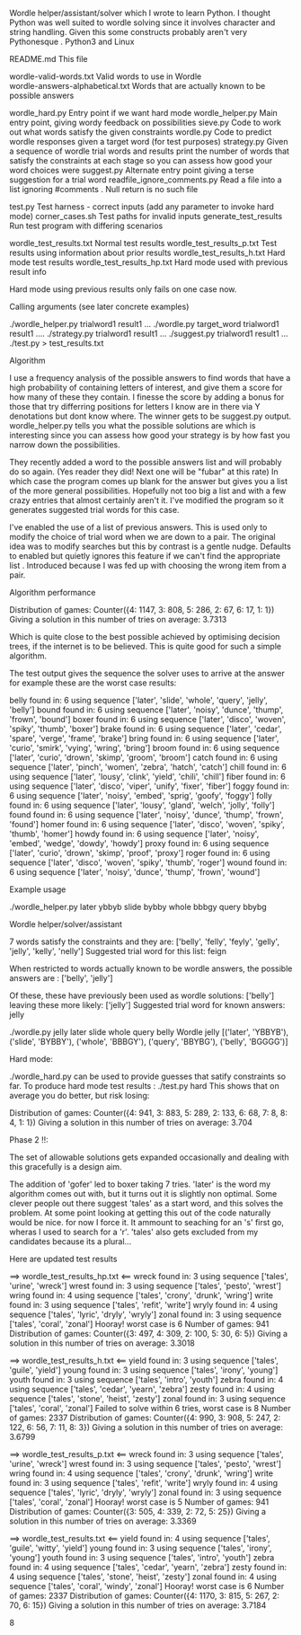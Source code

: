 
Wordle helper/assistant/solver 
which I wrote to learn Python.  I thought Python was well suited to wordle solving since it involves
character and string handling. Given this some constructs probably aren't very Pythonesque .
Python3 and Linux 


README.md                            This file

wordle-valid-words.txt              Valid words to use in Wordle        
wordle-answers-alphabetical.txt     Words that are actually known to be possible answers

wordle_hard.py                      Entry point if we want hard mode
wordle_helper.py                    Main entry point, giving wordy feedback on possibilities
sieve.py                            Code to work out what words satisfy the given constraints
wordle.py                           Code to predict wordle responses given a target word (for test purposes) 
strategy.py                         Given a sequence of wordle trial words and results
                                    print the number of  words that satisfy the constraints
                                    at each stage so you can assess how good your word choices were
suggest.py                          Alternate entry point giving a terse suggestion for a trial word
readfile_ignore_comments.py 	    Read a file into a list ignoring #comments . Null return is no such file

test.py                             Test harness - correct inputs (add any parameter to invoke hard mode)
corner_cases.sh                     Test paths for invalid inputs
generate_test_results               Run test program with differing scenarios

wordle_test_results.txt             Normal test results
wordle_test_results_p.txt           Test results using information about prior results
wordle_test_results_h.txt           Hard mode test results
wordle_test_results_hp.txt          Hard mode used with previous result info

Hard mode using previous results only fails on one case now.


Calling arguments (see later concrete examples)

./wordle_helper.py  trialword1  result1 ... 
./wordle.py  target_word trialword1  result1  ....
./strategy.py  trialword1  result1 ... 
./suggest.py  trialword1 result1 ... 
./test.py > test_results.txt

Algorithm

I use a frequency analysis of the possible answers to find words that
have a high probability of containing letters of interest, and give them
a score for how many of these they contain. I finesse the score by adding
a bonus for those that try differring positions for letters I know are in there
via Y denotations but dont know where.  The winner gets to be suggest.py output.
wordle_helper.py tells you what the possible solutions are which is interesting
since you can assess how good your strategy is by how fast you narrow down the possibilities.

They recently added a word to the possible answers list and will probably do so again. (Yes reader
they did! Next one will be "fubar" at this rate) In which case the program comes up blank
for the answer but gives you a list of the more general possibilities. Hopefully not
too big a list and with a few crazy entries that almost certainly aren't it. 
I've modified the program so it generates suggested trial words for this case. 

I've enabled the use of a list of previous answers. This is used only to modify
the choice of trial word when we are down to a pair. The original idea was to modify
searches but this by contrast is a gentle nudge. Defaults to enabled but quietly ignores
this feature if we can't find the appropriate list . 
Introduced because I was fed up with choosing the
wrong item from a pair.

Algorithm performance

Distribution of games: Counter({4: 1147, 3: 808, 5: 286, 2: 67, 6: 17, 1: 1})
Giving a solution in this number of tries on average: 3.7313

Which is quite close to the best possible achieved by optimising decision trees,
if the internet is to be believed. This is quite good for such a simple 
algorithm.

The test output gives the sequence the solver uses to arrive at the answer
for example these are the worst case results:


belly found in: 6 using sequence ['later', 'slide', 'whole', 'query', 'jelly', 'belly']
bound found in: 6 using sequence ['later', 'noisy', 'dunce', 'thump', 'frown', 'bound']
boxer found in: 6 using sequence ['later', 'disco', 'woven', 'spiky', 'thumb', 'boxer']
brake found in: 6 using sequence ['later', 'cedar', 'spare', 'verge', 'frame', 'brake']
bring found in: 6 using sequence ['later', 'curio', 'smirk', 'vying', 'wring', 'bring']
broom found in: 6 using sequence ['later', 'curio', 'drown', 'skimp', 'groom', 'broom']
catch found in: 6 using sequence ['later', 'pinch', 'women', 'zebra', 'hatch', 'catch']
chill found in: 6 using sequence ['later', 'lousy', 'clink', 'yield', 'chili', 'chill']
fiber found in: 6 using sequence ['later', 'disco', 'viper', 'unify', 'fixer', 'fiber']
foggy found in: 6 using sequence ['later', 'noisy', 'embed', 'sprig', 'goofy', 'foggy']
folly found in: 6 using sequence ['later', 'lousy', 'gland', 'welch', 'jolly', 'folly']
found found in: 6 using sequence ['later', 'noisy', 'dunce', 'thump', 'frown', 'found']
homer found in: 6 using sequence ['later', 'disco', 'woven', 'spiky', 'thumb', 'homer']
howdy found in: 6 using sequence ['later', 'noisy', 'embed', 'wedge', 'dowdy', 'howdy']
proxy found in: 6 using sequence ['later', 'curio', 'drown', 'skimp', 'proof', 'proxy']
roger found in: 6 using sequence ['later', 'disco', 'woven', 'spiky', 'thumb', 'roger']
wound found in: 6 using sequence ['later', 'noisy', 'dunce', 'thump', 'frown', 'wound']

Example usage

./wordle_helper.py later ybbyb slide bybby whole bbbgy query bbybg

Wordle helper/solver/assistant

7  words satisfy the constraints and they are:
 ['belly', 'felly', 'feyly', 'gelly', 'jelly', 'kelly', 'nelly']
Suggested trial word for this list: feign 

When restricted to words actually known to be wordle answers,
the possible answers are : ['belly', 'jelly'] 

Of these, these have previously been  used as wordle solutions: ['belly']
leaving these more likely: ['jelly']
Suggested trial word for known answers: jelly


./wordle.py jelly later slide whole query belly 
Wordle
jelly [('later', 'YBBYB'), ('slide', 'BYBBY'), ('whole', 'BBBGY'), ('query', 'BBYBG'), ('belly', 'BGGGG')]

Hard mode:

./wordle_hard.py can be used to provide guesses that satify constraints so far.
To produce hard mode test results :
./test.py hard 
This shows that on average you do better, but risk losing:

Distribution of games: Counter({4: 941, 3: 883, 5: 289, 2: 133, 6: 68, 7: 8, 8: 4, 1: 1})
Giving a solution in this number of tries on average: 3.704

Phase 2 !!:

The set of allowable solutions gets expanded occasionally
and dealing with this gracefully is a design aim.

The addition of 'gofer' led to
boxer taking 7 tries.  'later' is the word my algorithm
comes out with, but it turns out it is slightly non optimal.
Some clever people out there suggest 'tales' as a start word,
and this solves the problem.  At some point looking at
getting this out of the code naturally would be nice. 
for now I force it.  It ammount to seaching for an 's'
first go, wheras I used to search for a 'r'.
'tales' also gets excluded from my candidates because
its a plural...

Here are updated test results

==> wordle_test_results_hp.txt <==
wreck found in: 3 using sequence ['tales', 'urine', 'wreck']
wrest found in: 3 using sequence ['tales', 'pesto', 'wrest']
wring found in: 4 using sequence ['tales', 'crony', 'drunk', 'wring']
write found in: 3 using sequence ['tales', 'refit', 'write']
wryly found in: 4 using sequence ['tales', 'lyric', 'dryly', 'wryly']
zonal found in: 3 using sequence ['tales', 'coral', 'zonal']
Hooray! worst case is  6
Number of games: 941
Distribution of games: Counter({3: 497, 4: 309, 2: 100, 5: 30, 6: 5})
Giving a solution in this number of tries on average: 3.3018

==> wordle_test_results_h.txt <==
yield found in: 3 using sequence ['tales', 'guile', 'yield']
young found in: 3 using sequence ['tales', 'irony', 'young']
youth found in: 3 using sequence ['tales', 'intro', 'youth']
zebra found in: 4 using sequence ['tales', 'cedar', 'yearn', 'zebra']
zesty found in: 4 using sequence ['tales', 'stone', 'heist', 'zesty']
zonal found in: 3 using sequence ['tales', 'coral', 'zonal']
Failed to solve within 6 tries, worst case is  8
Number of games: 2337
Distribution of games: Counter({4: 990, 3: 908, 5: 247, 2: 122, 6: 56, 7: 11, 8: 3})
Giving a solution in this number of tries on average: 3.6799

==> wordle_test_results_p.txt <==
wreck found in: 3 using sequence ['tales', 'urine', 'wreck']
wrest found in: 3 using sequence ['tales', 'pesto', 'wrest']
wring found in: 4 using sequence ['tales', 'crony', 'drunk', 'wring']
write found in: 3 using sequence ['tales', 'refit', 'write']
wryly found in: 4 using sequence ['tales', 'lyric', 'dryly', 'wryly']
zonal found in: 3 using sequence ['tales', 'coral', 'zonal']
Hooray! worst case is  5
Number of games: 941
Distribution of games: Counter({3: 505, 4: 339, 2: 72, 5: 25})
Giving a solution in this number of tries on average: 3.3369

==> wordle_test_results.txt <==
yield found in: 4 using sequence ['tales', 'guile', 'witty', 'yield']
young found in: 3 using sequence ['tales', 'irony', 'young']
youth found in: 3 using sequence ['tales', 'intro', 'youth']
zebra found in: 4 using sequence ['tales', 'cedar', 'yearn', 'zebra']
zesty found in: 4 using sequence ['tales', 'stone', 'heist', 'zesty']
zonal found in: 4 using sequence ['tales', 'coral', 'windy', 'zonal']
Hooray! worst case is  6
Number of games: 2337
Distribution of games: Counter({4: 1170, 3: 815, 5: 267, 2: 70, 6: 15})
Giving a solution in this number of tries on average: 3.7184

8
